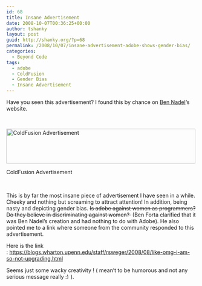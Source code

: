 ```yaml
---
id: 68
title: Insane Advertisement
date: 2008-10-07T00:36:25+00:00
author: tshanky
layout: post
guid: http://shanky.org/?p=68
permalink: /2008/10/07/insane-advertisement-adobe-shows-gender-bias/
categories:
  - Beyond Code
tags:
  - adobe
  - ColdFusion
  - Gender Bias
  - Insane Advertisement
---
```

Have you seen this advertisement? I found this by chance on <a title="Ben Nadel" href="http://www.bennadel.com/" target="_blank">Ben Nadel</a>&#8216;s website.

 

<div id="attachment_69" style="width: 510px" class="wp-caption alignnone">
  <a href="http://shanky.org/wp-content/uploads/2008/10/adobe_coldfusion_8_0_1_advertisement.png"><img class="size-full wp-image-69" title="adobe_coldfusion_8_0_1_advertisement" src="http://shanky.org/wp-content/uploads/2008/10/adobe_coldfusion_8_0_1_advertisement.png" alt="ColdFusion Advertisement" width="500" height="92" srcset="http://shanky.org/wp-content/uploads/2008/10/adobe_coldfusion_8_0_1_advertisement-300x55.png 300w, http://shanky.org/wp-content/uploads/2008/10/adobe_coldfusion_8_0_1_advertisement.png 592w" sizes="(max-width: 500px) 100vw, 500px" /></a>
  
  <p class="wp-caption-text">
    ColdFusion Advertisement
  </p>
</div>

 

This is by far the most insane piece of advertisement I have seen in a while. Cheeky and nothing but screaming to attract attention! In addition, being nasty and depicting gender bias. <span style="text-decoration: line-through;">Is adobe against women as programmers? Do they believe in discriminating against women? </span> (Ben Forta clarified that it was Ben Nadel&#8217;s creation and had nothing to do with Adobe). He also pointed me to a link where someone from the community responded to this advertisement.

Here is the link : <a title="ColdFusion Advertisement" href="https://blogs.wharton.upenn.edu/staff/rsweger/2008/08/like-omg-i-am-so-not-upgrading.html" target="_blank">https://blogs.wharton.upenn.edu/staff/rsweger/2008/08/like-omg-i-am-so-not-upgrading.html</a>

Seems just some wacky creativity ! ( mean&#8217;t to be humorous and not any serious message really  <img src="http://shanky.org/wp-includes/images/smilies/simple-smile.png" alt=":)" class="wp-smiley" style="height: 1em; max-height: 1em;" />).